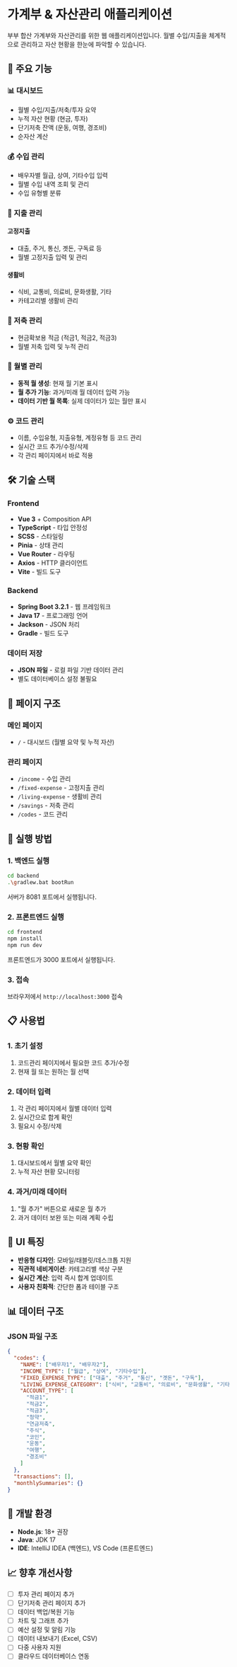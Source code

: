 # 가계부 & 자산관리 애플리케이션

부부 합산 가계부와 자산관리를 위한 웹 애플리케이션입니다. 월별 수입/지출을 체계적으로 관리하고 자산 현황을 한눈에 파악할 수 있습니다.

## 🎯 주요 기능

### 📊 대시보드

- 월별 수입/지출/저축/투자 요약
- 누적 자산 현황 (현금, 투자)
- 단기저축 잔액 (운동, 여행, 경조비)
- 순자산 계산

### 💰 수입 관리

- 배우자별 월급, 상여, 기타수입 입력
- 월별 수입 내역 조회 및 관리
- 수입 유형별 분류

### 💸 지출 관리

#### 고정지출

- 대출, 주거, 통신, 곗돈, 구독료 등
- 월별 고정지출 입력 및 관리

#### 생활비

- 식비, 교통비, 의료비, 문화생활, 기타
- 카테고리별 생활비 관리

### 💎 저축 관리

- 현금확보용 적금 (적금1, 적금2, 적금3)
- 월별 저축 입력 및 누적 관리

### 📅 월별 관리

- **동적 월 생성**: 현재 월 기본 표시
- **월 추가 기능**: 과거/미래 월 데이터 입력 가능
- **데이터 기반 월 목록**: 실제 데이터가 있는 월만 표시

### ⚙️ 코드 관리

- 이름, 수입유형, 지출유형, 계정유형 등 코드 관리
- 실시간 코드 추가/수정/삭제
- 각 관리 페이지에서 바로 적용

## 🛠 기술 스택

### Frontend

- **Vue 3** + Composition API
- **TypeScript** - 타입 안정성
- **SCSS** - 스타일링
- **Pinia** - 상태 관리
- **Vue Router** - 라우팅
- **Axios** - HTTP 클라이언트
- **Vite** - 빌드 도구

### Backend

- **Spring Boot 3.2.1** - 웹 프레임워크
- **Java 17** - 프로그래밍 언어
- **Jackson** - JSON 처리
- **Gradle** - 빌드 도구

### 데이터 저장

- **JSON 파일** - 로컬 파일 기반 데이터 관리
- 별도 데이터베이스 설정 불필요

## 📱 페이지 구조

### 메인 페이지

- `/` - 대시보드 (월별 요약 및 누적 자산)

### 관리 페이지

- `/income` - 수입 관리
- `/fixed-expense` - 고정지출 관리
- `/living-expense` - 생활비 관리
- `/savings` - 저축 관리
- `/codes` - 코드 관리

## 🚀 실행 방법

### 1. 백엔드 실행

```bash
cd backend
.\gradlew.bat bootRun
```

서버가 8081 포트에서 실행됩니다.

### 2. 프론트엔드 실행

```bash
cd frontend
npm install
npm run dev
```

프론트엔드가 3000 포트에서 실행됩니다.

### 3. 접속

브라우저에서 `http://localhost:3000` 접속

## 📋 사용법

### 1. 초기 설정

1. 코드관리 페이지에서 필요한 코드 추가/수정
2. 현재 월 또는 원하는 월 선택

### 2. 데이터 입력

1. 각 관리 페이지에서 월별 데이터 입력
2. 실시간으로 합계 확인
3. 필요시 수정/삭제

### 3. 현황 확인

1. 대시보드에서 월별 요약 확인
2. 누적 자산 현황 모니터링

### 4. 과거/미래 데이터

1. "월 추가" 버튼으로 새로운 월 추가
2. 과거 데이터 보완 또는 미래 계획 수립

## 🎨 UI 특징

- **반응형 디자인**: 모바일/태블릿/데스크톱 지원
- **직관적 네비게이션**: 카테고리별 색상 구분
- **실시간 계산**: 입력 즉시 합계 업데이트
- **사용자 친화적**: 간단한 폼과 테이블 구조

## 📊 데이터 구조

### JSON 파일 구조

```json
{
  "codes": {
    "NAME": ["배우자1", "배우자2"],
    "INCOME_TYPE": ["월급", "상여", "기타수입"],
    "FIXED_EXPENSE_TYPE": ["대출", "주거", "통신", "곗돈", "구독"],
    "LIVING_EXPENSE_CATEGORY": ["식비", "교통비", "의료비", "문화생활", "기타"],
    "ACCOUNT_TYPE": [
      "적금1",
      "적금2",
      "적금3",
      "청약",
      "연금저축",
      "주식",
      "코인",
      "운동",
      "여행",
      "경조비"
    ]
  },
  "transactions": [],
  "monthlySummaries": {}
}
```

## 🔧 개발 환경

- **Node.js**: 18+ 권장
- **Java**: JDK 17
- **IDE**: IntelliJ IDEA (백엔드), VS Code (프론트엔드)

## 📈 향후 개선사항

- [ ] 투자 관리 페이지 추가
- [ ] 단기저축 관리 페이지 추가
- [ ] 데이터 백업/복원 기능
- [ ] 차트 및 그래프 추가
- [ ] 예산 설정 및 알림 기능
- [ ] 데이터 내보내기 (Excel, CSV)
- [ ] 다중 사용자 지원
- [ ] 클라우드 데이터베이스 연동
